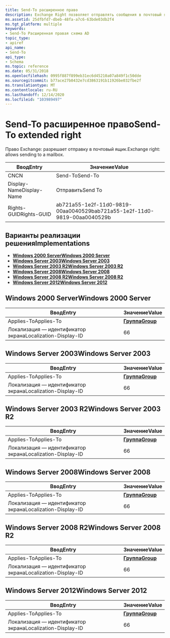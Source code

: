 ```yaml
---
title: Send-To расширенное право
description: Exchange Right позволяет отправлять сообщения в почтовый ящик.
ms.assetid: 25dfbfd7-dbeb-48fa-a7c6-63bde03db2f4
ms.tgt_platform: multiple
keywords:
- Send-To Расширенная правая схема AD
topic_type:
- apiref
api_name:
- Send-To
api_type:
- Schema
ms.topic: reference
ms.date: 05/31/2018
ms.openlocfilehash: 0995f887f899eb31ec6d45210a07a849f1c50dde
ms.sourcegitcommit: b77ace27b0432e7cd3863191b11926be032fbe2f
ms.translationtype: MT
ms.contentlocale: ru-RU
ms.lasthandoff: 12/14/2020
ms.locfileid: "103989497"
---
```

# <a name="send-to-extended-right"></a><span data-ttu-id="690cc-104">Send-To расширенное право</span><span class="sxs-lookup"><span data-stu-id="690cc-104">Send-To extended right</span></span>

<span data-ttu-id="690cc-105">Право Exchange: разрешает отправку в почтовый ящик.</span><span class="sxs-lookup"><span data-stu-id="690cc-105">Exchange right: allows sending to a mailbox.</span></span>



| <span data-ttu-id="690cc-106">Ввод</span><span class="sxs-lookup"><span data-stu-id="690cc-106">Entry</span></span> | <span data-ttu-id="690cc-107">Значение</span><span class="sxs-lookup"><span data-stu-id="690cc-107">Value</span></span> |
|--------------|--------------------------------------|
| <span data-ttu-id="690cc-108">CN</span><span class="sxs-lookup"><span data-stu-id="690cc-108">CN</span></span>           | <span data-ttu-id="690cc-109">Send-To</span><span class="sxs-lookup"><span data-stu-id="690cc-109">Send-To</span></span>                              |
| <span data-ttu-id="690cc-110">Display-Name</span><span class="sxs-lookup"><span data-stu-id="690cc-110">Display-Name</span></span> | <span data-ttu-id="690cc-111">Отправить</span><span class="sxs-lookup"><span data-stu-id="690cc-111">Send To</span></span>                              |
| <span data-ttu-id="690cc-112">Rights-GUID</span><span class="sxs-lookup"><span data-stu-id="690cc-112">Rights-GUID</span></span>  | <span data-ttu-id="690cc-113">ab721a55-1e2f-11d0-9819-00aa0040529b</span><span class="sxs-lookup"><span data-stu-id="690cc-113">ab721a55-1e2f-11d0-9819-00aa0040529b</span></span> |



## <a name="implementations"></a><span data-ttu-id="690cc-114">Варианты реализации решения</span><span class="sxs-lookup"><span data-stu-id="690cc-114">Implementations</span></span>

-   [<span data-ttu-id="690cc-115">**Windows 2000 Server**</span><span class="sxs-lookup"><span data-stu-id="690cc-115">**Windows 2000 Server**</span></span>](#windows-2000-server)
-   [<span data-ttu-id="690cc-116">**Windows Server 2003**</span><span class="sxs-lookup"><span data-stu-id="690cc-116">**Windows Server 2003**</span></span>](#windows-server-2003)
-   [<span data-ttu-id="690cc-117">**Windows Server 2003 R2**</span><span class="sxs-lookup"><span data-stu-id="690cc-117">**Windows Server 2003 R2**</span></span>](#windows-server-2003-r2)
-   [<span data-ttu-id="690cc-118">**Windows Server 2008**</span><span class="sxs-lookup"><span data-stu-id="690cc-118">**Windows Server 2008**</span></span>](#windows-server-2008)
-   [<span data-ttu-id="690cc-119">**Windows Server 2008 R2**</span><span class="sxs-lookup"><span data-stu-id="690cc-119">**Windows Server 2008 R2**</span></span>](#windows-server-2008-r2)
-   [<span data-ttu-id="690cc-120">**Windows Server 2012**</span><span class="sxs-lookup"><span data-stu-id="690cc-120">**Windows Server 2012**</span></span>](#windows-server-2012)

## <a name="windows-2000-server"></a><span data-ttu-id="690cc-121">Windows 2000 Server</span><span class="sxs-lookup"><span data-stu-id="690cc-121">Windows 2000 Server</span></span>



| <span data-ttu-id="690cc-122">Ввод</span><span class="sxs-lookup"><span data-stu-id="690cc-122">Entry</span></span> | <span data-ttu-id="690cc-123">Значение</span><span class="sxs-lookup"><span data-stu-id="690cc-123">Value</span></span> |
|-------------------------|-------------------------------------|
| <span data-ttu-id="690cc-124">Applies-To</span><span class="sxs-lookup"><span data-stu-id="690cc-124">Applies-To</span></span>              | [<span data-ttu-id="690cc-125">**Группа**</span><span class="sxs-lookup"><span data-stu-id="690cc-125">**Group**</span></span>](c-group.md)<br/> |
| <span data-ttu-id="690cc-126">Локализация — идентификатор экрана</span><span class="sxs-lookup"><span data-stu-id="690cc-126">Localization-Display-ID</span></span> | <span data-ttu-id="690cc-127">6</span><span class="sxs-lookup"><span data-stu-id="690cc-127">6</span></span>                                   |



## <a name="windows-server-2003"></a><span data-ttu-id="690cc-128">Windows Server 2003</span><span class="sxs-lookup"><span data-stu-id="690cc-128">Windows Server 2003</span></span>



| <span data-ttu-id="690cc-129">Ввод</span><span class="sxs-lookup"><span data-stu-id="690cc-129">Entry</span></span> | <span data-ttu-id="690cc-130">Значение</span><span class="sxs-lookup"><span data-stu-id="690cc-130">Value</span></span> |
|-------------------------|-------------------------------------|
| <span data-ttu-id="690cc-131">Applies-To</span><span class="sxs-lookup"><span data-stu-id="690cc-131">Applies-To</span></span>              | [<span data-ttu-id="690cc-132">**Группа**</span><span class="sxs-lookup"><span data-stu-id="690cc-132">**Group**</span></span>](c-group.md)<br/> |
| <span data-ttu-id="690cc-133">Локализация — идентификатор экрана</span><span class="sxs-lookup"><span data-stu-id="690cc-133">Localization-Display-ID</span></span> | <span data-ttu-id="690cc-134">6</span><span class="sxs-lookup"><span data-stu-id="690cc-134">6</span></span>                                   |



## <a name="windows-server-2003-r2"></a><span data-ttu-id="690cc-135">Windows Server 2003 R2</span><span class="sxs-lookup"><span data-stu-id="690cc-135">Windows Server 2003 R2</span></span>



| <span data-ttu-id="690cc-136">Ввод</span><span class="sxs-lookup"><span data-stu-id="690cc-136">Entry</span></span> | <span data-ttu-id="690cc-137">Значение</span><span class="sxs-lookup"><span data-stu-id="690cc-137">Value</span></span> |
|-------------------------|-------------------------------------|
| <span data-ttu-id="690cc-138">Applies-To</span><span class="sxs-lookup"><span data-stu-id="690cc-138">Applies-To</span></span>              | [<span data-ttu-id="690cc-139">**Группа**</span><span class="sxs-lookup"><span data-stu-id="690cc-139">**Group**</span></span>](c-group.md)<br/> |
| <span data-ttu-id="690cc-140">Локализация — идентификатор экрана</span><span class="sxs-lookup"><span data-stu-id="690cc-140">Localization-Display-ID</span></span> | <span data-ttu-id="690cc-141">6</span><span class="sxs-lookup"><span data-stu-id="690cc-141">6</span></span>                                   |



## <a name="windows-server-2008"></a><span data-ttu-id="690cc-142">Windows Server 2008</span><span class="sxs-lookup"><span data-stu-id="690cc-142">Windows Server 2008</span></span>



| <span data-ttu-id="690cc-143">Ввод</span><span class="sxs-lookup"><span data-stu-id="690cc-143">Entry</span></span> | <span data-ttu-id="690cc-144">Значение</span><span class="sxs-lookup"><span data-stu-id="690cc-144">Value</span></span> |
|-------------------------|-------------------------------------|
| <span data-ttu-id="690cc-145">Applies-To</span><span class="sxs-lookup"><span data-stu-id="690cc-145">Applies-To</span></span>              | [<span data-ttu-id="690cc-146">**Группа**</span><span class="sxs-lookup"><span data-stu-id="690cc-146">**Group**</span></span>](c-group.md)<br/> |
| <span data-ttu-id="690cc-147">Локализация — идентификатор экрана</span><span class="sxs-lookup"><span data-stu-id="690cc-147">Localization-Display-ID</span></span> | <span data-ttu-id="690cc-148">6</span><span class="sxs-lookup"><span data-stu-id="690cc-148">6</span></span>                                   |



## <a name="windows-server-2008-r2"></a><span data-ttu-id="690cc-149">Windows Server 2008 R2</span><span class="sxs-lookup"><span data-stu-id="690cc-149">Windows Server 2008 R2</span></span>



| <span data-ttu-id="690cc-150">Ввод</span><span class="sxs-lookup"><span data-stu-id="690cc-150">Entry</span></span> | <span data-ttu-id="690cc-151">Значение</span><span class="sxs-lookup"><span data-stu-id="690cc-151">Value</span></span> |
|-------------------------|-------------------------------------|
| <span data-ttu-id="690cc-152">Applies-To</span><span class="sxs-lookup"><span data-stu-id="690cc-152">Applies-To</span></span>              | [<span data-ttu-id="690cc-153">**Группа**</span><span class="sxs-lookup"><span data-stu-id="690cc-153">**Group**</span></span>](c-group.md)<br/> |
| <span data-ttu-id="690cc-154">Локализация — идентификатор экрана</span><span class="sxs-lookup"><span data-stu-id="690cc-154">Localization-Display-ID</span></span> | <span data-ttu-id="690cc-155">6</span><span class="sxs-lookup"><span data-stu-id="690cc-155">6</span></span>                                   |



## <a name="windows-server-2012"></a><span data-ttu-id="690cc-156">Windows Server 2012</span><span class="sxs-lookup"><span data-stu-id="690cc-156">Windows Server 2012</span></span>



| <span data-ttu-id="690cc-157">Ввод</span><span class="sxs-lookup"><span data-stu-id="690cc-157">Entry</span></span> | <span data-ttu-id="690cc-158">Значение</span><span class="sxs-lookup"><span data-stu-id="690cc-158">Value</span></span> |
|-------------------------|-------------------------------------|
| <span data-ttu-id="690cc-159">Applies-To</span><span class="sxs-lookup"><span data-stu-id="690cc-159">Applies-To</span></span>              | [<span data-ttu-id="690cc-160">**Группа**</span><span class="sxs-lookup"><span data-stu-id="690cc-160">**Group**</span></span>](c-group.md)<br/> |
| <span data-ttu-id="690cc-161">Локализация — идентификатор экрана</span><span class="sxs-lookup"><span data-stu-id="690cc-161">Localization-Display-ID</span></span> | <span data-ttu-id="690cc-162">6</span><span class="sxs-lookup"><span data-stu-id="690cc-162">6</span></span>                                   |



 

 






